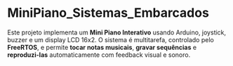 # MiniPiano_Sistemas_Embarcados
Este projeto implementa um **Mini Piano Interativo** usando Arduino, joystick, buzzer e um display LCD 16x2. O sistema é multitarefa, controlado pelo **FreeRTOS**, e permite **tocar notas musicais**, **gravar sequências** e **reproduzi-las** automaticamente com feedback visual e sonoro.
